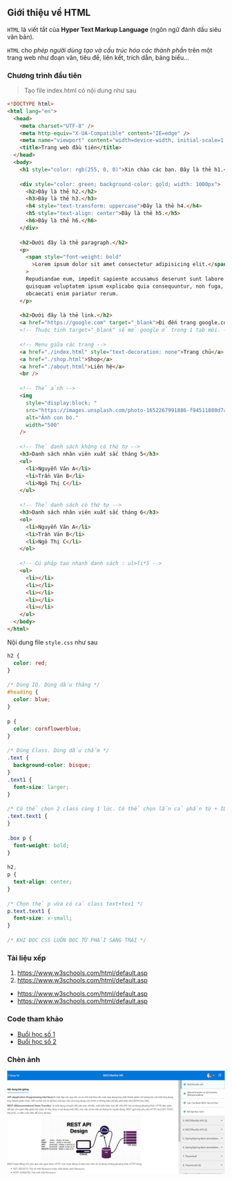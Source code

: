 ## Giới thiệu về HTML

`HTML` là viết tắt của **Hyper Text Markup Language** (ngôn ngữ đánh dấu siêu văn bản).

`HTML` cho _phép người dùng tạo và cấu trúc hóa các thành phần_ trên một trang web như đoạn văn, tiêu đề, liên kết, trích dẫn, bảng biểu…

### Chương trình đầu tiên

> Tạo file index.html có nội dung như sau

```html
<!DOCTYPE html>
<html lang="en">
  <head>
    <meta charset="UTF-8" />
    <meta http-equiv="X-UA-Compatible" content="IE=edge" />
    <meta name="viewport" content="width=device-width, initial-scale=1.0" />
    <title>Trang web đầu tiên</title>
  </head>
  <body>
    <h1 style="color: rgb(255, 0, 0)">Xin chào các bạn. Đây là thẻ h1.</h1>

    <div style="color: green; background-color: gold; width: 1000px">
      <h2>Đây là thẻ h2.</h2>
      <h3>Đây là thẻ h3.</h3>
      <h4 style="text-transform: uppercase">Đây là thẻ h4.</h4>
      <h5 style="text-align: center">Đây là thẻ h5.</h5>
      <h6>Đây là thẻ h6.</h6>
    </div>

    <h2>Dưới đây là thẻ paragraph.</h2>
    <p>
      <span style="font-weight: bold"
        >Lorem ipsum dolor sit amet consectetur adipisicing elit.</span
      >
      Repudiandae eum, impedit sapiente accusamus deserunt sunt labore maxime
      quisquam voluptatem ipsum explicabo quia consequuntur, non fuga, qui
      obcaecati enim pariatur rerum.
    </p>

    <h2>Dưới đây là thẻ link.</h2>
    <a href="https://google.com" target="_blank">Đi đến trang google.com.</a>
    <!-- Thuộc tính target="_blank" sẽ mở google ở trong 1 tab mới. -->

    <!-- Menu giữa các trang -->
    <a href="./index.html" style="text-decoration: none">Trang chủ</a>
    <a href="./shop.html">Shop</a>
    <a href="./about.html">Liên hệ</a>
    <br />

    <!-- Thẻ ảnh -->
    <img
      style="display:block; "
      src="https://images.unsplash.com/photo-1652267991886-f94511880d7a?ixlib=rb-1.2.1&ixid=MnwxMjA3fDB8MHxwaG90by1wYWdlfHx8fGVufDB8fHx8&auto=format&fit=crop&w=870&q=80"
      alt="Ảnh con bò."
      width="500"
    />

    <!-- Thẻ danh sách không có thứ tự -->
    <h3>Danh sách nhân viên xuất sắc tháng 5</h3>
    <ul>
      <li>Nguyễn Văn A</li>
      <li>Trần Văn B</li>
      <li>Ngô Thị C</li>
    </ul>

    <!-- Thẻ danh sách có thứ tự -->
    <h3>Danh sách nhân viên xuất sắc tháng 6</h3>
    <ol>
      <li>Nguyễn Văn A</li>
      <li>Trần Văn B</li>
      <li>Ngô Thị C</li>
    </ol>

    <!-- Cú pháp tạo nhanh danh sách : ul>li*5 -->
    <ul>
      <li></li>
      <li></li>
      <li></li>
      <li></li>
      <li></li>
    </ul>
  </body>
</html>
```

Nội dung file `style.css` như sau

```css
h2 {
  color: red;
}

/* Dùng ID. Dùng dấu thăng */
#heading {
  color: blue;
}

p {
  color: cornflowerblue;
}

/* Dùng Class. Dùng dấu chấm */
.text {
  background-color: bisque;
}
.text1 {
  font-size: larger;
}

/* Có thể chọn 2 class cùng 1 lúc. Có thể chọn lẫn cả phần từ + ID + class.*/
.text.text1 {
}

.box p {
  font-weight: bold;
}

h2,
p {
  text-align: center;
}

/* Chọn thẻ p vừa có cả class text+tex1 */
p.text.text1 {
  font-size: x-small;
}

/* KHI ĐỌC CSS LUÔN ĐỌC TỪ PHẢI SANG TRÁI */
```

### Tài liệu xếp

1. https://www.w3schools.com/html/default.asp
2. https://www.w3schools.com/html/default.asp

- https://www.w3schools.com/html/default.asp
- https://www.w3schools.com/html/default.asp

### Code tham khảo
- [Buổi học số 1](./day_01/index.html)
- [Buổi học số 2](./day_02/card/index.html)

### Chèn ảnh
![VD](./day_01/image/-1TW4mkP.png)